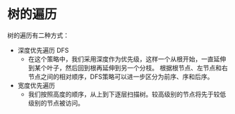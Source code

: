 # 树的遍历

树的遍历有二种方式：
- 深度优先遍历 DFS
    -  在这个策略中，我们采用深度作为优先级，这样一个从根开始，一直延伸到某个叶子，然后回到根再延伸到另一个分枝。 根据根节点、左节点和右节点之间的相对顺序，DFS策略可以进一步区分为前序、序和后序。
- 宽度优先遍历
    - 我们按照高度的顺序，从上到下逐层扫描树。较高级别的节点将先于较低级别的节点被访问。